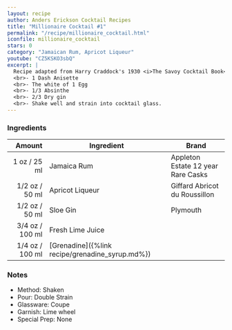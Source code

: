 ```yaml
---
layout: recipe
author: Anders Erickson Cocktail Recipes
title: "Millionaire Cocktail #1"
permalink: "/recipe/millionaire_cocktail.html"
iconfile: millionaire_cocktail
stars: 0
category: "Jamaican Rum, Apricot Liqueur"
youtube: "CZ5KSKO3sbQ"
excerpt: |
  Recipe adapted from Harry Craddock's 1930 <i>The Savoy Cocktail Book</i>. Craddock also lists a "Millionaire Cocktail (No.2)" as follows: 
  <br>- 1 Dash Anisette
  <br>- The white of 1 Egg
  <br>- 1/3 Absinthe
  <br>- 2/3 Dry gin
  <br>- Shake well and strain into cocktail glass.
---
```


### Ingredients

| Amount | Ingredient                                      | Brand                              |
| -----: | ----------------------------------------------- | ---------------------------------- |
|   1 oz / 25 ml | Jamaica Rum                                     | Appleton Estate 12 year Rare Casks |
| 1/2 oz / 50 ml | Apricot Liqueur                                 | Giffard Abricot du Roussillon      |
| 1/2 oz / 50 ml | Sloe Gin                                        | Plymouth                           |
| 3/4 oz / 100 ml | Fresh Lime Juice                                |
| 1/4 oz / 100 ml | [Grenadine]({%link recipe/grenadine_syrup.md%}) |

### Notes

- Method: Shaken
- Pour: Double Strain
- Glassware: Coupe
- Garnish: Lime wheel
- Special Prep: None
